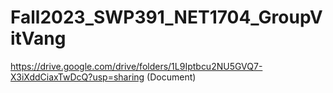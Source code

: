 # Fall2023_SWP391_NET1704_GroupVitVang
https://drive.google.com/drive/folders/1L9Iptbcu2NU5GVQ7-X3iXddCiaxTwDcQ?usp=sharing (Document)
